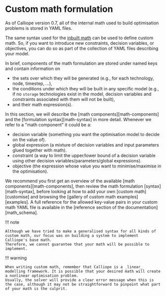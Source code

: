 # Custom math formulation

As of Calliope version 0.7, all of the internal math used to build optimisation problems is stored in YAML files.

The same syntax used for the [inbuilt math](https://github.com/calliope-project/calliope/tree/main/calliope/math) can be used to define custom math.
So, if you want to introduce new constraints, decision variables, or objectives, you can do so as part of the collection of YAML files describing your model.

In brief, components of the math formulation are stored under named keys and contain information on
* the sets over which they will be generated (e.g., for each technology, node, timestep, ...),
* the conditions under which they will be built in any specific model (e.g., if no `storage` technologies exist in the model, decision variables and constraints associated with them will not be built),
* and their math expression(s).

In this section, we will describe the [math components][math-components] and the [formulation syntax][math-syntax] in more detail.
Whenever we refer to a "math component" it could be a:

- decision variable (something you want the optimisation model to decide on the value of).
- global expression (a mixture of decision variables and input parameters glued together with math).
- constraint (a way to limit the upper/lower bound of a decision variable using other decision variables/parameters/global expressions).
- objective (the expression whose value you want to minimise/maximise in the optimisation).

We recommend you first get an overview of the available [math components][math-components], then review the math formulation [syntax][math-syntax], before looking at how to add your own [custom math][customise] and browsing the [gallery of custom math examples][examples].
A full reference for the allowed key-value pairs in your custom math YAML file is available in the [reference section of the documentation][math_schema].

!!! note

    Although we have tried to make a generalised syntax for all kinds of custom math, our focus was on building a system to implement Calliope's base math.
    Therefore, we cannot guarantee that your math will be possible to implement.

!!! warning

    When writing custom math, remember that Calliope is a _linear_ modelling framework. It is possible that your desired math will create a nonlinear optimisation problem.
    Usually, the solver will provide a clear error message when this is the case, although it may not be straightforward to pinpoint what part of your math is the culprit.
